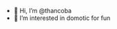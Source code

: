- 👋 Hi, I’m @thancoba
- 👀 I’m interested in domotic for fun

<!---
thancoba/thancoba is a ✨ special ✨ repository because its `README.md` (this file) appears on your GitHub profile.
You can click the Preview link to take a look at your changes.
--->
